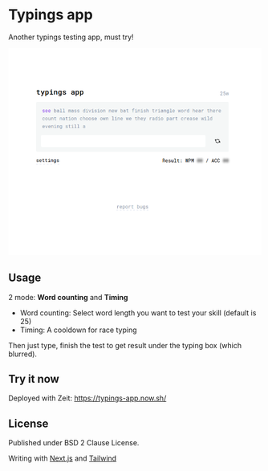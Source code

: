 # Typings app

Another typings testing app, must try!

<p align="center"><img src="/public/assets/screenshot.png"></p>

## Usage

2 mode: **Word counting** and **Timing**
 * Word counting: Select word length you want to test your skill (default is 25)
 * Timing: A cooldown for race typing

Then just type, finish the test to get result under the typing box (which blurred).

## Try it now

Deployed with Zeit: https://typings-app.now.sh/

## License

Published under BSD 2 Clause License.

Writing with [Next.js](https://nextjs.org/) and [Tailwind](htts://tailwindcss.com/)
